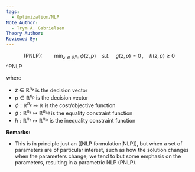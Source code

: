 ```yaml
---
tags:
  - Optimization/NLP
Note Author:
  - Trym A. Gabrielsen
Theory Author: 
Reviewed By:
---
```

$$\text{(PNLP):} \qquad  \min_{z\in\mathbb{R}^{n_z}} ~\phi(z,p)\quad s.t. \quad g(z,p) = 0\, , \quad h(z,p) \geq 0$$ ^PNLP


where
- $z\in \mathbb{R}^{n_z}$ is the decision vector
- $p\in \mathbb{R}^{n_p}$ is the decision vector
- $\phi:\mathbb{R}^{n_z}\mapsto\mathbb{R}$ is the cost/objective function
- $g:\mathbb{R}^{n_{z}}\mapsto\mathbb{R}^{n_{eq}}$ is the equality constraint function
- $h:\mathbb{R}^{n_{z}}\mapsto\mathbb{R}^{n_{in}}$ is the inequality constraint function

**Remarks:**
- This is in principle just an [[NLP formulation|NLP]], but when a set of parameters are of particular interest, such as how the solution changes when the parameters change, we tend to but some emphasis on the parameters, resulting in a parametric NLP (PNLP).
